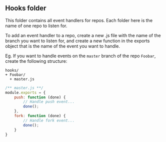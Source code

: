 Hooks folder
------------
This folder contains all event handlers for repos. Each folder here is the name of one repo to listen for.

To add an event handler to a repo, create a new .js file with the name of the branch you want to listen for, and create a new function in the exports object that is the name of the event you want to handle.

Eg.
If you want to handle events on the `master` branch of the repo `Foobar`, create the following structure:

```
hooks/
+ Foobar/
  + master.js
```

```JavaScript
/** master.js **/
module.exports = {
    push: function (done) {
        // Handle push event...
        done();
    },
    fork: function (done) {
        // Handle fork event...
        done();
    }
}
```
